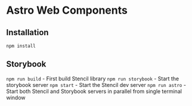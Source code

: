 # Astro Web Components

## Installation

`npm install`

## Storybook

`npm run build` - First build Stencil library
`npm run storybook` - Start the storybook server
`npm start` - Start the Stencil dev server
`npm run astro` - Start both Stencil and Storybook servers in parallel from single terminal window
